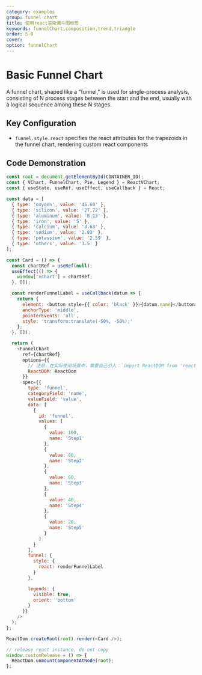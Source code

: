 ```yaml
---
category: examples
group: funnel chart
title: 使用react渲染漏斗图标签
keywords: funnelChart,composition,trend,triangle
order: 5-0
cover:
option: funnelChart
---
```

# Basic Funnel Chart

A funnel chart, shaped like a "funnel," is used for single-process analysis, consisting of N process stages between the start and the end, usually with a logical sequence among these N stages.

## Key Configuration

- `funnel.style.react` specifies the react attributes for the trapezoids in the funnel chart, rendering custom react components

## Code Demonstration

```javascript livedemo template=react-vchart
const root = document.getElementById(CONTAINER_ID);
const { VChart, FunnelChart, Pie, Legend } = ReactVChart;
const { useState, useRef, useEffect, useCallback } = React;

const data = [
  { type: 'oxygen', value: '46.60' },
  { type: 'silicon', value: '27.72' },
  { type: 'aluminum', value: '8.13' },
  { type: 'iron', value: '5' },
  { type: 'calcium', value: '3.63' },
  { type: 'sodium', value: '2.83' },
  { type: 'potassium', value: '2.59' },
  { type: 'others', value: '3.5' }
];

const Card = () => {
  const chartRef = useRef(null);
  useEffect(() => {
    window['vchart'] = chartRef;
  }, []);

  const renderFunnelLabel = useCallback(datum => {
    return {
      element: <button style={{ color: 'black' }}>{datum.name}</button>,
      anchorType: 'middle',
      pointerEvents: 'all',
      style: 'transform:translate(-50%, -50%);'
    };
  }, []);

  return (
    <FunnelChart
      ref={chartRef}
      options={{
        // 注意，在实际使用场景中，需要自己引入：`import ReactDOM from 'react-dom/client';`
        ReactDOM: ReactDom
      }}
      spec={{
        type: 'funnel',
        categoryField: 'name',
        valueField: 'value',
        data: [
          {
            id: 'funnel',
            values: [
              {
                value: 100,
                name: 'Step1'
              },
              {
                value: 80,
                name: 'Step2'
              },
              {
                value: 60,
                name: 'Step3'
              },
              {
                value: 40,
                name: 'Step4'
              },
              {
                value: 20,
                name: 'Step5'
              }
            ]
          }
        ],
        funnel: {
          style: {
            react: renderFunnelLabel
          }
        },

        legends: {
          visible: true,
          orient: 'bottom'
        }
      }}
    />
  );
};

ReactDom.createRoot(root).render(<Card />);

// release react instance, do not copy
window.customRelease = () => {
  ReactDom.unmountComponentAtNode(root);
};
```
